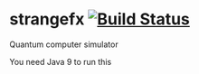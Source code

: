 # strangefx [![Build Status](https://travis-ci.org/gluonhq/strangefx.svg?branch=master)](https://travis-ci.org/gluonhq/strangefx)
Quantum computer simulator

You need Java 9 to run this
